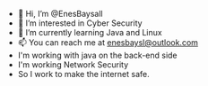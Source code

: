 - 👋 Hi, I’m @EnesBaysall
- 👀 I’m interested in Cyber Security
- 🌱 I’m currently learning Java and Linux
- 📫 You can reach me at enesbaysl@outlook.com
-    I'm working with java on the back-end side
-    I'm working Network Security
-    So I work to make the internet safe.



